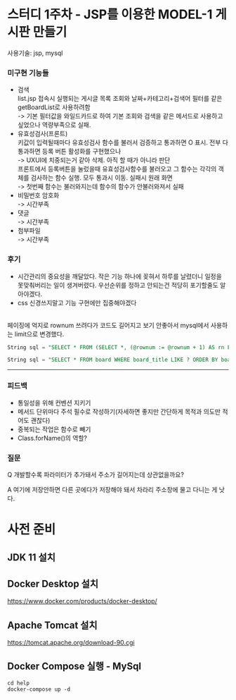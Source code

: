
# 스터디 1주차 - JSP를 이용한 MODEL-1 게시판 만들기
사용기술: jsp, mysql


### 미구현 기능들
- 검색 </br>
list.jsp 접속시 실행되는 게시글 목록 조회와 날짜+카테고리+검색어 필터를 같은 getBoardList로 사용하려함</br>
-> 기본 필터값을 와일드카드로 하여 기본 조회와 검색을 같은 메서드로 사용하고 싶었으나 역량부족으로 실패.</br>
- 유효성검사(프론트) </br>
키값이 입력될때마다 유효성검사 함수를 불러서 검증하고 통과하면 O 표시. 전부 다 통과하면 등록 버튼 활성화를 구현했으나</br>
-> UXUI에 치중되는거 같아 삭제. 아직 할 때가 아니라 판단</br>
프론트에서 등록버튼을 눌렀을때 유효성검사함수를 불러오고 그 함수는 각각의 객체를 검사하는 함수 실행. 모두 통과시 이동. 실패시 원래 화면</br>
-> 첫번째 함수는 불러와지는데 함수의 함수가 안불러와져서 실패</br>
- 비밀번호 암호화</br>
-> 시간부족</br>
- 댓글</br>
-> 시간부족</br>
- 첨부파일</br>
-> 시간부족</br>
    

### 후기

- 시간관리의 중요성을 깨달았다. 작은 기능 하나에 꽂혀서 하루를 날렸더니 일정을 못맞춰버리는 일이 생겨버렸다. 우선순위를 정하고 안되는건 적당히 포기할줄도 알아야겠다.
- css 신경쓰지말고 기능 구현에만 집중해야겠다
</br></br>

페이징에 억지로 rownum 쓰려다가 코드도 길어지고 보기 안좋아서 mysql에서 사용하는 limit으로 변경했다.

```sql
String sql = "SELECT * FROM (SELECT *, (@rownum := @rownum + 1) AS rn FROM (SELECT * FROM board ORDER BY board_registration_date DESC) a, (SELECT @rownum := 0) r) b WHERE b.rn > ? AND b.rn <= ?";
```

```sql
String sql = "SELECT * FROM board WHERE board_title LIKE ? ORDER BY board_registration_date DESC LIMIT ?, ?";
```
---
### 피드백

- 통일성을 위해 컨벤션 지키기
- 메서드 단위마다 주석 필수로 작성하기(자세하면 좋지만 간단하게 목적과 의도만 적어도 괜찮다)
- 중복되는 작업은 함수로 빼기
- Class.forName()의 역할?

### 질문

Q 개발할수록 파라미터가 추가돼서 주소가 길어지는데 상관없을까요?

A 여기에 저장안하면 다른 곳에다가 저장해야 돼서 차라리 주소창에 물고 다니는 게 낫다.




# 사전 준비

## JDK 11 설치

## Docker Desktop 설치
https://www.docker.com/products/docker-desktop/

## Apache Tomcat 설치
https://tomcat.apache.org/download-90.cgi

## Docker Compose 실행 - MySql
``` 
cd help
docker-compose up -d
```
